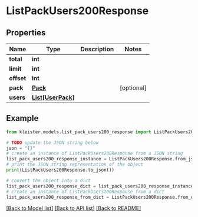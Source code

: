# ListPackUsers200Response


## Properties

Name | Type | Description | Notes
------------ | ------------- | ------------- | -------------
**total** | **int** |  | 
**limit** | **int** |  | 
**offset** | **int** |  | 
**pack** | [**Pack**](Pack.md) |  | [optional] 
**users** | [**List[UserPack]**](UserPack.md) |  | 

## Example

```python
from kleister.models.list_pack_users200_response import ListPackUsers200Response

# TODO update the JSON string below
json = "{}"
# create an instance of ListPackUsers200Response from a JSON string
list_pack_users200_response_instance = ListPackUsers200Response.from_json(json)
# print the JSON string representation of the object
print(ListPackUsers200Response.to_json())

# convert the object into a dict
list_pack_users200_response_dict = list_pack_users200_response_instance.to_dict()
# create an instance of ListPackUsers200Response from a dict
list_pack_users200_response_from_dict = ListPackUsers200Response.from_dict(list_pack_users200_response_dict)
```
[[Back to Model list]](../README.md#documentation-for-models) [[Back to API list]](../README.md#documentation-for-api-endpoints) [[Back to README]](../README.md)


